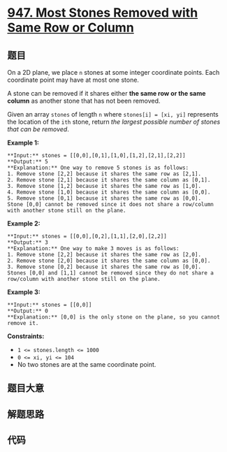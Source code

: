 # [947. Most Stones Removed with Same Row or Column](https://leetcode.com/problems/most-stones-removed-with-same-row-or-column)

## 题目

On a 2D plane, we place `n` stones at some integer coordinate points. Each
coordinate point may have at most one stone.

A stone can be removed if it shares either **the same row or the same column**
as another stone that has not been removed.

Given an array `stones` of length `n` where `stones[i] = [xi, yi]` represents
the location of the `ith` stone, return _the largest possible number of stones
that can be removed_.



**Example 1:**

    
    
    **Input:** stones = [[0,0],[0,1],[1,0],[1,2],[2,1],[2,2]]
    **Output:** 5
    **Explanation:** One way to remove 5 stones is as follows:
    1. Remove stone [2,2] because it shares the same row as [2,1].
    2. Remove stone [2,1] because it shares the same column as [0,1].
    3. Remove stone [1,2] because it shares the same row as [1,0].
    4. Remove stone [1,0] because it shares the same column as [0,0].
    5. Remove stone [0,1] because it shares the same row as [0,0].
    Stone [0,0] cannot be removed since it does not share a row/column with another stone still on the plane.
    

**Example 2:**

    
    
    **Input:** stones = [[0,0],[0,2],[1,1],[2,0],[2,2]]
    **Output:** 3
    **Explanation:** One way to make 3 moves is as follows:
    1. Remove stone [2,2] because it shares the same row as [2,0].
    2. Remove stone [2,0] because it shares the same column as [0,0].
    3. Remove stone [0,2] because it shares the same row as [0,0].
    Stones [0,0] and [1,1] cannot be removed since they do not share a row/column with another stone still on the plane.
    

**Example 3:**

    
    
    **Input:** stones = [[0,0]]
    **Output:** 0
    **Explanation:** [0,0] is the only stone on the plane, so you cannot remove it.
    



**Constraints:**

  * `1 <= stones.length <= 1000`
  * `0 <= xi, yi <= 104`
  * No two stones are at the same coordinate point.


## 题目大意

## 解题思路

## 代码

```javascript

```
